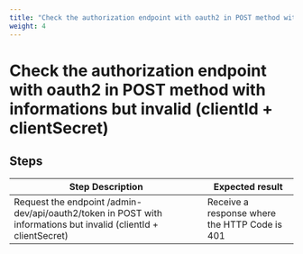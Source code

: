 ```yaml
---
title: "Check the authorization endpoint with oauth2 in POST method with informations but invalid (clientId + clientSecret)"
weight: 4
---
```


# Check the authorization endpoint with oauth2 in POST method with informations but invalid (clientId + clientSecret)
## Steps
| Step Description | Expected result |
| ----- | ----- |
| Request the endpoint /admin-dev/api/oauth2/token in POST with informations but invalid (clientId + clientSecret) | Receive a response where the HTTP Code is 401 |
